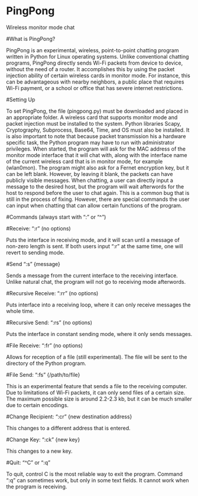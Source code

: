 # PingPong
Wireless monitor mode chat

#What is PingPong?

PingPong is an experimental, wireless, point-to-point chatting program written in Python for Linux operating systems. Unlike conventional chatting programs, PingPong directly sends
Wi-Fi packets from device to device, without the need of a router. It accomplishes this by using the packet injection ability of certain wireless cards in monitor mode. For instance, this can be 	advantageous with nearby neighbors, a public place that requires Wi-Fi payment, or a school or office that has severe internet restrictions.

#Setting Up

To set PingPong, the file (pingpong.py) must be downloaded and placed in an appropriate folder. A wireless card that supports monitor mode and packet injection must be installed to the
system. Python libraries Scapy, Cryptography, Subprocess, Base64, Time, and OS must also be installed. It is also important to note that because packet transmission his a hardware specific 
task, the Python program may have to run with administrator privileges. When started, the program will ask for the MAC address of the monitor mode interface that it will chat with, along with
the interface name of the current wireless card that is in monitor mode, for example (wlan0mon). The program might also ask for a Fernet encryption key, but it can be left blank. However, 
by leaving it blank, the packets can have publicly visible messages. When chatting, a user can directly input a message to the desired host, but the program will wait afterwords for the host
to respond before the user to chat again. This is a common bug that is still in the process of fixing. However, there are special commands the user can input when chatting that can allow 
certain functions of the program.

#Commands (always start with “:” or “^”)

#Receive: “:r” (no options)
	
Puts the interface in receiving mode, and it will scan until a message of non-zero length is sent. If both users input “:r” at the same time, one will revert to sending mode.

#Send “:s” {message}

Sends a message from the current interface to the receiving interface. Unlike natural chat, the program will not go to receiving mode afterwords. 

#Recursive Receive: “:rr” (no options)

Puts interface into a receiving loop, where it can only receive messages the whole time. 

#Recursive Send: “:rs” (no options)

Puts the interface in constant sending mode, where it only sends messages.

#File Receive:  “:fr” (no options)

Allows for reception of a file (still experimental). The file will be sent to the directory of the Python program.

#File Send: “:fs” {/path/to/file}

This is an experimental feature that sends a file to the receiving computer. Due to limitations of Wi-Fi packets, it can only send files of a certain size. The maximum possible size 
is around 2.2-2.3 kb, but it can be much smaller due to certain encodings.

#Change Recipient: “:cr” {new destination address}

This changes to a different address that is entered.

#Change Key: “:ck” {new key}

This changes to a new key.

#Quit: “^C” or “:q”

To quit, control C is the most reliable way to exit the program. Command “:q” can sometimes work, but only in some text fields. It cannot work when the program is receiving.
